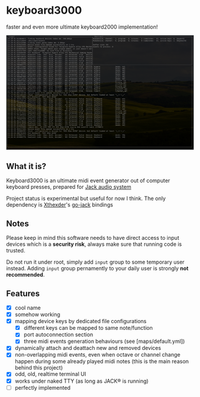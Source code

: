 # keyboard3000
faster and even more ultimate keyboard2000 implementation!

![preview](doc/preview.png)

## What it is?

Keyboard3000 is an ultimate midi event generator out of computer
keyboard presses, prepared for [Jack audio system](http://jackaudio.org/)

Project status is experimental but useful for now I think.
The only dependency is [Xthexder](https://github.com/xthexder)'s [go-jack](https://github.com/xthexder/go-jack) bindings

## Notes

Please keep in mind this software needs to have direct access to input devices
which is a **security risk**, always make sure that running code is trusted.

Do not run it under root, simply add `input` group to some temporary user instead.
Adding `input` group pernamently to your daily user is strongly **not recommended**.

## Features

- [x] cool name
- [x] somehow working
- [x] mapping device keys by dedicated file configurations
  - [x] different keys can be mapped to same note/function
  - [x] port autoconnection section
  - [x] three midi events generation behaviours (see [maps/default.yml])
- [x] dynamically attach and deattach new and removed devices
- [x] non-overlapping midi events, even when octave or channel change
      happen during some already played midi notes (this is the main reason behind this project)
- [x] odd, old, realtime terminal UI
- [x] works under naked TTY (as long as JACK® is running)
- [ ] perfectly implemented